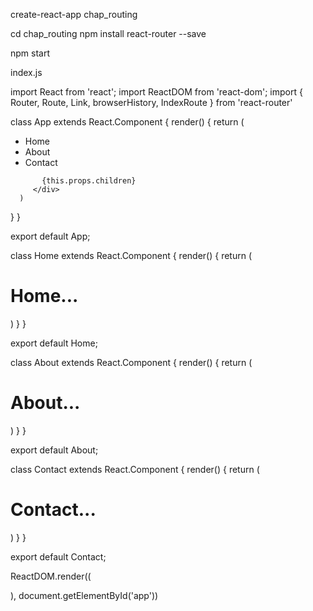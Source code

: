 create-react-app chap_routing

cd chap_routing
npm install react-router --save

npm start

index.js

import React from 'react';
import ReactDOM from 'react-dom';
import { Router, Route, Link, browserHistory, IndexRoute  } from 'react-router'

class App extends React.Component {
   render() {
      return (
         <div>
            <ul>
               <li>Home</li>
               <li>About</li>
               <li>Contact</li>
            </ul>
				
           {this.props.children}
         </div>
      )
   }
}

export default App;

class Home extends React.Component {
   render() {
      return (
         <div>
            <h1>Home...</h1>
         </div>
      )
   }
}

export default Home;

class About extends React.Component {
   render() {
      return (
         <div>
            <h1>About...</h1>
         </div>
      )
   }
}

export default About;

class Contact extends React.Component {
   render() {
      return (
         <div>
            <h1>Contact...</h1>
         </div>
      )
   }
}

export default Contact;


ReactDOM.render((
   <Router history = {browserHistory}>
      <Route path = "/" component = {App}>
         <IndexRoute component = {Home} />
         <Route path = "home" component = {Home} />
         <Route path = "about" component = {About} />
         <Route path = "contact" component = {Contact} />
      </Route>
   </Router>
	
), document.getElementById('app'))